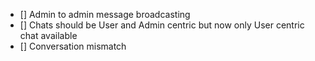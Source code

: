 - [] Admin to admin message broadcasting
- [] Chats should be User and Admin centric but now only User centric chat available
- [] Conversation mismatch

